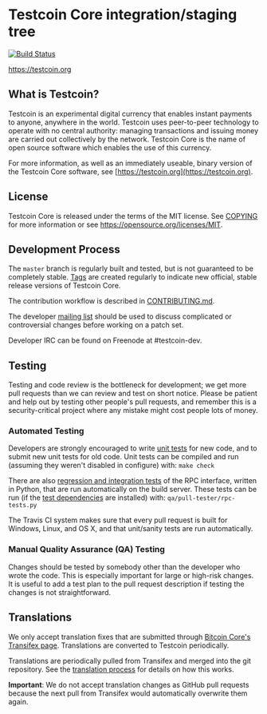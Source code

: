 Testcoin Core integration/staging tree
=====================================

[![Build Status](https://travis-ci.org/testcoin-project/testcoin.svg?branch=master)](https://travis-ci.org/testcoin-project/testcoin)

https://testcoin.org

What is Testcoin?
----------------

Testcoin is an experimental digital currency that enables instant payments to
anyone, anywhere in the world. Testcoin uses peer-to-peer technology to operate
with no central authority: managing transactions and issuing money are carried
out collectively by the network. Testcoin Core is the name of open source
software which enables the use of this currency.

For more information, as well as an immediately useable, binary version of
the Testcoin Core software, see [https://testcoin.org](https://testcoin.org).

License
-------

Testcoin Core is released under the terms of the MIT license. See [COPYING](COPYING) for more
information or see https://opensource.org/licenses/MIT.

Development Process
-------------------

The `master` branch is regularly built and tested, but is not guaranteed to be
completely stable. [Tags](https://github.com/IvanSurfer/testcoin/tags) are created
regularly to indicate new official, stable release versions of Testcoin Core.

The contribution workflow is described in [CONTRIBUTING.md](CONTRIBUTING.md).

The developer [mailing list](https://groups.google.com/forum/#!forum/testcoin-dev)
should be used to discuss complicated or controversial changes before working
on a patch set.

Developer IRC can be found on Freenode at #testcoin-dev.

Testing
-------

Testing and code review is the bottleneck for development; we get more pull
requests than we can review and test on short notice. Please be patient and help out by testing
other people's pull requests, and remember this is a security-critical project where any mistake might cost people
lots of money.

### Automated Testing

Developers are strongly encouraged to write [unit tests](/doc/unit-tests.md) for new code, and to
submit new unit tests for old code. Unit tests can be compiled and run
(assuming they weren't disabled in configure) with: `make check`

There are also [regression and integration tests](/qa) of the RPC interface, written
in Python, that are run automatically on the build server.
These tests can be run (if the [test dependencies](/qa) are installed) with: `qa/pull-tester/rpc-tests.py`

The Travis CI system makes sure that every pull request is built for Windows, Linux, and OS X, and that unit/sanity tests are run automatically.

### Manual Quality Assurance (QA) Testing

Changes should be tested by somebody other than the developer who wrote the
code. This is especially important for large or high-risk changes. It is useful
to add a test plan to the pull request description if testing the changes is
not straightforward.

Translations
------------

We only accept translation fixes that are submitted through [Bitcoin Core's Transifex page](https://www.transifex.com/projects/p/bitcoin/).
Translations are converted to Testcoin periodically.

Translations are periodically pulled from Transifex and merged into the git repository. See the
[translation process](doc/translation_process.md) for details on how this works.

**Important**: We do not accept translation changes as GitHub pull requests because the next
pull from Transifex would automatically overwrite them again.

